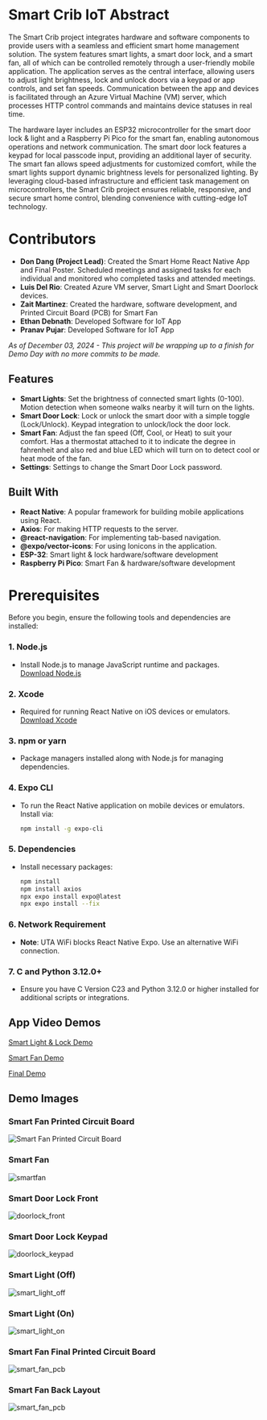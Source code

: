 # Smart Crib IoT Abstract

The Smart Crib project integrates hardware and software components to provide users with a seamless and efficient smart home management solution. The system features smart lights, a smart door lock, and a smart fan, all of which can be controlled remotely through a user-friendly mobile application. The application serves as the central interface, allowing users to adjust light brightness, lock and unlock doors via a keypad or app controls, and set fan speeds. Communication between the app and devices is facilitated through an Azure Virtual Machine (VM) server, which processes HTTP control commands and maintains device statuses in real time.

The hardware layer includes an ESP32 microcontroller for the smart door lock & light and a Raspberry Pi Pico for the smart fan, enabling autonomous operations and network communication. The smart door lock features a keypad for local passcode input, providing an additional layer of security. The smart fan allows speed adjustments for customized comfort, while the smart lights support dynamic brightness levels for personalized lighting. By leveraging cloud-based infrastructure and efficient task management on microcontrollers, the Smart Crib project ensures reliable, responsive, and secure smart home control, blending convenience with cutting-edge IoT technology.

# Contributors
-  **Don Dang (Project Lead)**: Created the Smart Home React Native App and Final Poster. Scheduled meetings and assigned tasks for each individual and monitored who completed tasks and attended meetings.
-  **Luis Del Rio**: Created Azure VM server, Smart Light and Smart Doorlock devices. 
-  **Zait Martinez**: Created the hardware, software development, and Printed Circuit Board (PCB) for Smart Fan
- **Ethan Debnath**: Developed Software for IoT App
- **Pranav Pujar**: Developed Software for IoT App

*As of December 03, 2024 - This project will be wrapping up to a finish for Demo Day with no more commits to be made.*

## Features

- **Smart Lights**: Set the brightness of connected smart lights (0-100). Motion detection when someone walks nearby it will turn on the lights.
- **Smart Door Lock**: Lock or unlock the smart door with a simple toggle (Lock/Unlock). Keypad integration to unlock/lock the door lock.
- **Smart Fan**: Adjust the fan speed (Off, Cool, or Heat) to suit your comfort. Has a thermostat attached to it to indicate the degree in fahrenheit and also red and blue LED which will turn on to detect cool or heat mode of the fan.
- **Settings**: Settings to change the Smart Door Lock password.

## Built With

- **React Native**: A popular framework for building mobile applications using React.
- **Axios**: For making HTTP requests to the server.
- **@react-navigation**: For implementing tab-based navigation.
- **@expo/vector-icons**: For using Ionicons in the application.
- **ESP-32**: Smart light & lock hardware/software development
- **Raspberry Pi Pico**: Smart Fan & hardware/software development

# Prerequisites

Before you begin, ensure the following tools and dependencies are installed:

### 1. **Node.js**
   - Install Node.js to manage JavaScript runtime and packages.  
   [Download Node.js](https://nodejs.org/)

### 2. **Xcode**
   - Required for running React Native on iOS devices or emulators.  
   [Download Xcode](https://developer.apple.com/xcode/)

### 3. **npm or yarn**
   - Package managers installed along with Node.js for managing dependencies.

### 4. **Expo CLI**
   - To run the React Native application on mobile devices or emulators. Install via:
     ```bash
     npm install -g expo-cli
     ```

### 5. **Dependencies**
   - Install necessary packages:
     ```bash
     npm install
     npm install axios
     npx expo install expo@latest
     npx expo install --fix
     ```

### 6. **Network Requirement**
   - **Note**: UTA WiFi blocks React Native Expo. Use an alternative WiFi connection.

### 7. **C and Python 3.12.0+**
   - Ensure you have C Version C23 and Python 3.12.0 or higher installed for additional scripts or integrations.


## App Video Demos
[Smart Light & Lock Demo](https://www.youtube.com/watch?v=xLqYLixEVfE)

[Smart Fan Demo](https://www.youtube.com/shorts/cb8d_wNGdIk)

[Final Demo](https://youtu.be/l44uO0imUA0?si=sPAH7cayEWo_ZzFX)



## Demo Images
### Smart Fan Printed Circuit Board
![Smart Fan Printed Circuit Board](https://github.com/user-attachments/assets/38e58b25-7ef9-4a2c-a602-1b57cadaa950)
### Smart Fan
![smartfan](https://github.com/user-attachments/assets/228eeb5b-4c4a-4481-beed-48c52abebc90)
### Smart Door Lock Front
![doorlock_front](https://github.com/user-attachments/assets/7e719720-0bbe-4ef5-94f9-4bee3648675a)
### Smart Door Lock Keypad
![doorlock_keypad](https://github.com/user-attachments/assets/baf48498-03ff-4a5e-af4b-974112406d6c)
### Smart Light (Off)
![smart_light_off](https://github.com/user-attachments/assets/d279b928-8816-485b-9071-0d43e1bdcaa5)
### Smart Light (On)
![smart_light_on](https://github.com/user-attachments/assets/37215d81-a919-42f2-9cb9-87bf2047a19b)
### Smart Fan Final Printed Circuit Board
![smart_fan_pcb](https://github.com/user-attachments/assets/b9802520-ff38-41d6-85c3-eae28501a544)

### Smart Fan Back Layout
![smart_fan_pcb](https://github.com/user-attachments/assets/232d3974-a2aa-4322-b177-dcacd758ac8d)




